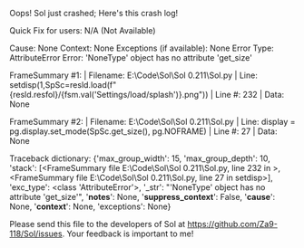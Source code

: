 Oops! Sol just crashed;
Here's this crash log!

Quick Fix for users: N/A (Not Available)

Cause: None
Context: None
Exceptions (if available): None
Error Type: AttributeError
Error: 'NoneType' object has no attribute 'get_size'

FrameSummary #1:
  | Filename: E:\Code\Sol\Sol 0.211\Sol.py
  | Line: setdisp(1,SpSc=resld.load(f"{resld.resfol}/{fsm.val('Settings/load/splash')}.png"))
  | Line #: 232
  | Data: None

FrameSummary #2:
  | Filename: E:\Code\Sol\Sol 0.211\Sol.py
  | Line: display = pg.display.set_mode(SpSc.get_size(), pg.NOFRAME)
  | Line #: 27
  | Data: None

Traceback dictionary: {'max_group_width': 15, 'max_group_depth': 10, 'stack': [<FrameSummary file E:\Code\Sol\Sol 0.211\Sol.py, line 232 in <module>>, <FrameSummary file E:\Code\Sol\Sol 0.211\Sol.py, line 27 in setdisp>], 'exc_type': <class 'AttributeError'>, '_str': "'NoneType' object has no attribute 'get_size'", '__notes__': None, '__suppress_context__': False, '__cause__': None, '__context__': None, 'exceptions': None}


Please send this file to the developers of Sol at https://github.com/Za9-118/Sol/issues.
Your feedback is important to me!